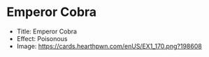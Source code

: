 # Emperor Cobra
- Title:  Emperor Cobra
- Effect:  Poisonous
- Image:  https://cards.hearthpwn.com/enUS/EX1_170.png?198608
